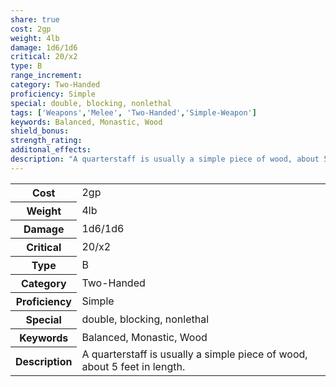 ```yaml
---
share: true
cost: 2gp
weight: 4lb
damage: 1d6/1d6
critical: 20/x2
type: B
range_increment:
category: Two-Handed
proficiency: Simple
special: double, blocking, nonlethal
tags: ['Weapons','Melee', 'Two-Handed','Simple-Weapon']
keywords: Balanced, Monastic, Wood
shield_bonus:
strength_rating:
additonal_effects:
description: "A quarterstaff is usually a simple piece of wood, about 5 feet in length."
---
```

<p><span style="overflow-x: auto;"><table><tbody><tr><th>Cost</th><td>2gp</td></tr><tr><th>Weight</th><td>4lb</td></tr><tr><th>Damage</th><td>1d6/1d6</td></tr><tr><th>Critical</th><td>20/x2</td></tr><tr><th>Type</th><td>B</td></tr><tr><th>Category</th><td>Two-Handed</td></tr><tr><th>Proficiency</th><td>Simple</td></tr><tr><th>Special</th><td>double, blocking, nonlethal</td></tr><tr><th>Keywords</th><td>Balanced, Monastic, Wood</td></tr><tr><th>Description</th><td>A quarterstaff is usually a simple piece of wood, about 5 feet in length.</td></tr></tbody></table></span></p>

